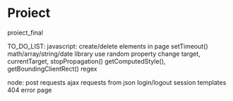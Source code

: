 # Proiect
 proiect_final

 TO_DO_LIST:
 javascript:    create/delete elements in page
                setTimeout()
                math/array/string/date library use
                random property change
                target, currentTarget, stopPropagation()
                getComputedStyle(), getBoundingClientRect()
                regex

 node:          post requests
                ajax requests from json
                login/logout session
                templates
                404 error page
